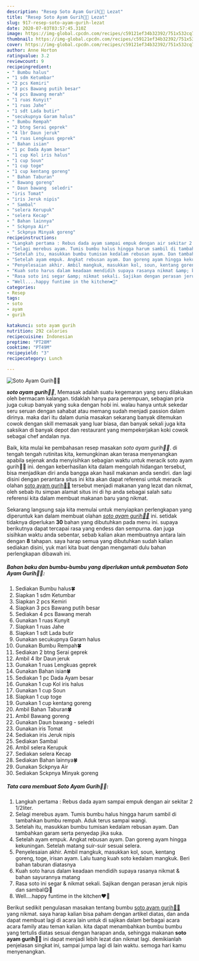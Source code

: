 ```yaml
---
description: "Resep Soto Ayam Gurih🍲😘 Lezat"
title: "Resep Soto Ayam Gurih🍲😘 Lezat"
slug: 917-resep-soto-ayam-gurih-lezat
date: 2020-07-03T03:57:45.310Z
image: https://img-global.cpcdn.com/recipes/c59121ef34b32392/751x532cq70/soto-ayam-gurih🍲😘-foto-resep-utama.jpg
thumbnail: https://img-global.cpcdn.com/recipes/c59121ef34b32392/751x532cq70/soto-ayam-gurih🍲😘-foto-resep-utama.jpg
cover: https://img-global.cpcdn.com/recipes/c59121ef34b32392/751x532cq70/soto-ayam-gurih🍲😘-foto-resep-utama.jpg
author: Anne Horton
ratingvalue: 3.2
reviewcount: 9
recipeingredient:
- " Bumbu halus"
- "1 sdm Ketumbar"
- "2 pcs Kemiri"
- "3 pcs Bawang putih besar"
- "4 pcs Bawang merah"
- "1 ruas Kunyit"
- "1 ruas Jahe"
- "1 sdt Lada butir"
- "secukupnya Garam halus"
- " Bumbu Rempah"
- "2 btng Serai geprek"
- "4 lbr Daun jeruk"
- "1 ruas Lengkuas geprek"
- " Bahan isian"
- "1 pc Dada Ayam besar"
- "1 cup Kol iris halus"
- "1 cup Soun"
- "1 cup toge"
- "1 cup kentang goreng"
- " Bahan Taburan"
- " Bawang goreng"
- " Daun bawang  seledri"
- "iris Tomat"
- "iris Jeruk nipis"
- " Sambal"
- "selera Kerupuk"
- "selera Kecap"
- " Bahan lainnya"
- " Sckpnya Air"
- " Sckpnya Minyak goreng"
recipeinstructions:
- "Langkah pertama : Rebus dada ayam sampai empuk dengan air sekitar 2 1/2liter."
- "Selagi merebus ayam. Tumis bumbu halus hingga harum sambil di tambahkan bumbu rempah. Aduk terus sampai wangi."
- "Setelah itu, masukkan bumbu tumisan kedalam rebusan ayam. Dan tambahkan garam serta penyedap jika suka."
- "Setelah ayam empuk. Angkat rebusan ayam. Dan goreng ayam hingga kekuningan. Setelah matang suir-suir sesuai selera."
- "Penyelesaian akhir. Ambil mangkuk, masukkan kol, soun, kentang goreng, toge, irisan ayam. Lalu tuang kuah soto kedalam mangkuk. Beri bahan taburan diatasnya"
- "Kuah soto harus dalam keadaan mendidih supaya rasanya nikmat &amp; bahan sayurannya matang"
- "Rasa soto ini segar &amp; nikmat sekali. Sajikan dengan perasan jeruk nipis dan sambal😋🍲"
- "Well....happy funtime in the kitchen❤🙏"
categories:
- Resep
tags:
- soto
- ayam
- gurih

katakunci: soto ayam gurih 
nutrition: 292 calories
recipecuisine: Indonesian
preptime: "PT28M"
cooktime: "PT49M"
recipeyield: "3"
recipecategory: Lunch

---
```



![Soto Ayam Gurih🍲😘](https://img-global.cpcdn.com/recipes/c59121ef34b32392/751x532cq70/soto-ayam-gurih🍲😘-foto-resep-utama.jpg)

<b><i>soto ayam gurih🍲😘</i></b>, Memasak adalah suatu kegemaran yang seru dilakukan oleh bermacam kalangan. tidaklah hanya para perempuan, sebagian pria juga cukup banyak yang suka dengan hobi ini. walau hanya untuk sekedar seru seruan dengan sahabat atau memang sudah menjadi passion dalam dirinya. maka dari itu dalam dunia masakan sekarang banyak ditemukan cowok dengan skill memasak yang luar biasa, dan banyak sekali juga kita saksikan di banyak depot dan restaurant yang mempekerjakan koki cowok sebagai chef andalan nya.

Baik, kita mulai ke pembahasan resep masakan <i>soto ayam gurih🍲😘</i>. di tengah tengah rutinitas kita, kemungkinan akan terasa menyenangkan apabila sejenak anda menyisihkan sebagian waktu untuk meracik soto ayam gurih🍲😘 ini. dengan keberhasilan kita dalam mengolah hidangan tersebut, bisa menjadikan diri anda bangga akan hasil makanan anda sendiri. dan lagi disini dengan perantara situs ini kita akan dapat referensi untuk meracik olahan <u>soto ayam gurih🍲😘</u> tersebut menjadi makanan yang lezat dan nikmat, oleh sebab itu simpan alamat situs ini di hp anda sebagai salah satu referensi kita dalam membuat makanan baru yang nikmat.




Sekarang langsung saja kita memulai untuk menyiapkan perlengkapan yang diperuntuk kan dalam membuat olahan <u><i>soto ayam gurih🍲😘</i></u> ini. setidak tidaknya diperlukan <b>30</b> bahan yang dibutuhkan pada menu ini. supaya berikutnya dapat tercapai rasa yang endess dan sempurna. dan juga sisihkan waktu anda sebentar, sebab kalian akan membuatnya antara lain dengan <b>8</b> tahapan. saya harap semua yang dibutuhkan sudah kalian sediakan disini, yuk mari kita buat dengan mengamati dulu bahan perlengkapan dibawah ini.

<!--inarticleads1-->

##### Bahan baku dan bumbu-bumbu yang diperlukan untuk pembuatan Soto Ayam Gurih🍲😘:

1. Sediakan  Bumbu halus🍀
1. Siapkan 1 sdm Ketumbar
1. Siapkan 2 pcs Kemiri
1. Siapkan 3 pcs Bawang putih besar
1. Sediakan 4 pcs Bawang merah
1. Gunakan 1 ruas Kunyit
1. Siapkan 1 ruas Jahe
1. Siapkan 1 sdt Lada butir
1. Gunakan secukupnya Garam halus
1. Gunakan  Bumbu Rempah🍀
1. Sediakan 2 btng Serai geprek
1. Ambil 4 lbr Daun jeruk
1. Gunakan 1 ruas Lengkuas geprek
1. Gunakan  Bahan isian🍀
1. Sediakan 1 pc Dada Ayam besar
1. Gunakan 1 cup Kol iris halus
1. Gunakan 1 cup Soun
1. Siapkan 1 cup toge
1. Gunakan 1 cup kentang goreng
1. Ambil  Bahan Taburan🍀
1. Ambil  Bawang goreng
1. Gunakan  Daun bawang - seledri
1. Gunakan iris Tomat
1. Sediakan iris Jeruk nipis
1. Sediakan  Sambal
1. Ambil selera Kerupuk
1. Sediakan selera Kecap
1. Sediakan  Bahan lainnya🍀
1. Gunakan  Sckpnya Air
1. Sediakan  Sckpnya Minyak goreng




<!--inarticleads2-->

##### Tata cara membuat Soto Ayam Gurih🍲😘:

1. Langkah pertama : Rebus dada ayam sampai empuk dengan air sekitar 2 1/2liter.
1. Selagi merebus ayam. Tumis bumbu halus hingga harum sambil di tambahkan bumbu rempah. Aduk terus sampai wangi.
1. Setelah itu, masukkan bumbu tumisan kedalam rebusan ayam. Dan tambahkan garam serta penyedap jika suka.
1. Setelah ayam empuk. Angkat rebusan ayam. Dan goreng ayam hingga kekuningan. Setelah matang suir-suir sesuai selera.
1. Penyelesaian akhir. Ambil mangkuk, masukkan kol, soun, kentang goreng, toge, irisan ayam. Lalu tuang kuah soto kedalam mangkuk. Beri bahan taburan diatasnya
1. Kuah soto harus dalam keadaan mendidih supaya rasanya nikmat &amp; bahan sayurannya matang
1. Rasa soto ini segar &amp; nikmat sekali. Sajikan dengan perasan jeruk nipis dan sambal😋🍲
1. Well....happy funtime in the kitchen❤🙏




Berikut sedikit pengulasan masakan tentang bumbu <u>soto ayam gurih🍲😘</u> yang nikmat. saya harap kalian bisa paham dengan artikel diatas, dan anda dapat membuat lagi di acara lain untuk di sajikan dalam berbagai acara acara family atau teman kalian. kita dapat menambahkan bumbu bumbu yang tertulis diatas sesuai dengan harapan anda, sehingga makanan <b>soto ayam gurih🍲😘</b> ini dapat menjadi lebih lezat dan nikmat lagi. demikianlah penjelasan singkat ini, sampai jumpa lagi di lain waktu. semoga hari kamu menyenangkan.
